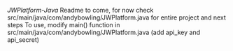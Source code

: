 *JWPlatform-Java*
Readme to come, for now check src/main/java/com/andybowling/JWPlatform.java for entire project and next steps
To use, modify main() function in src/main/java/com/andybowling/JWPlatform.java (add api_key and api_secret)
